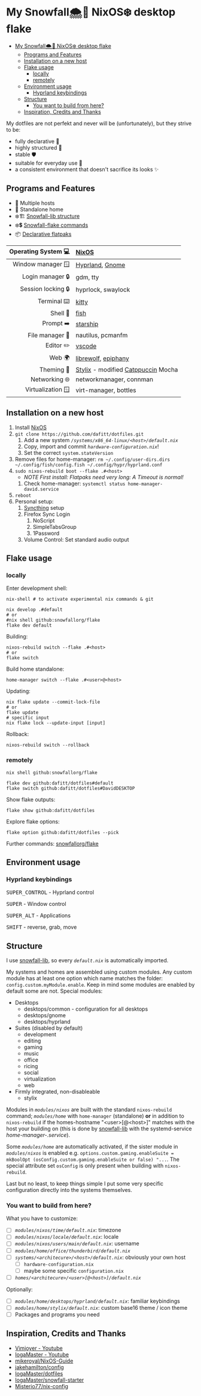# My Snowfall🌨️🍂 NixOS❄️ desktop flake

-   [My Snowfall🌨️🍂 NixOS❄️ desktop flake](#my-snowfall️-nixos️-desktop-flake)
    -   [Programs and Features](#programs-and-features)
    -   [Installation on a new host](#installation-on-a-new-host)
    -   [Flake usage](#flake-usage)
        -   [locally](#locally)
        -   [remotely](#remotely)
    -   [Environment usage](#environment-usage)
        -   [Hyprland keybindings](#hyprland-keybindings)
    -   [Structure](#structure)
        -   [You want to build from here?](#you-want-to-build-from-here)
    -   [Inspiration, Credits and Thanks](#inspiration-credits-and-thanks)

My dotfiles are not perfekt and never will be (unfortunately), but they strive to be:

-   fully declarative 📝
-   highly structured 🧱
-   stable 🛡️
-   suitable for everyday use 📅
-   a consistent environment that doesn't sacrifice its looks ✨

## Programs and Features

-   👥 Multiple hosts
-   🧍 Standalone home
-   ❄️🏗️ [Snowfall-lib structure](https://snowfall.org/reference/lib/#flake-structure)
-   ❄️💲 [Snowfall-flake commands](https://github.com/snowfallorg/flake?tab=readme-ov-file#usage)
-   📦 [Declarative flatpaks](https://github.com/gmodena/nix-flatpak)

| Operating System 💻 | [NixOS](https://nixos.org/)                                                                            |
| ------------------: | :----------------------------------------------------------------------------------------------------- |
|   Window manager 🪟 | [Hyprland](https://hyprland.org/), [Gnome](https://www.gnome.org/)                                     |
|    Login manager 🔒 | gdm, tty                                                                                               |
|  Session locking 🔒 | hyprlock, swaylock                                                                                     |
|         Terminal ⌨️ | [kitty](https://sw.kovidgoyal.net/kitty/)                                                              |
|            Shell 🐚 | [fish](https://fishshell.com/)                                                                         |
|           Prompt ➡️ | [starship](https://starship.rs/)                                                                       |
|     File manager 📁 | nautilus, pcmanfm                                                                                      |
|           Editor ✏️ | [vscode](https://code.visualstudio.com/)                                                               |
|              Web 🌍 | [librewolf](https://librewolf.net/), [epiphany](https://apps.gnome.org/Epiphany/)                      |
|          Theming 🎨 | [Stylix](https://github.com/danth/stylix) - modified [Catppuccin](https://github.com/catppuccin) Mocha |
|       Networking 🌐 | networkmanager, connman                                                                                |
|   Virtualization 🪟 | virt-manager, bottles                                                                                  |

## Installation on a new host

1. Install [NixOS](https://nixos.org/download/)
2. `git clone https://github.com/dafitt/dotfiles.git`
    1. Add a new system _`/systems/x86_64-linux/<host>/default.nix`_
    2. Copy, import and commit _`hardware-configuration.nix`_!
    3. Set the correct `system.stateVersion`
3. Remove files for home-manager: `rm ~/.config/user-dirs.dirs ~/.config/fish/config.fish ~/.config/hypr/hyprland.conf`
4. `sudo nixos-rebuild boot --flake .#<host>`
    - _NOTE First install: Flatpaks need very long: A Timeout is normal!_
    1. Check home-manager: `systemctl status home-manager-david.service`
5. `reboot`
6. Personal setup:
    1. [Syncthing](https://localhost:8384/) setup
    2. Firefox Sync Login
        1. NoScript
        2. SimpleTabsGroup
        3. 1Password
    3. Volume Control: Set standard audio output

## Flake usage

### locally

Enter development shell:

```shell
nix-shell # to activate experimental nix commands & git

nix develop .#default
# or
#nix shell github:snowfallorg/flake
flake dev default
```

Building:

```shell
nixos-rebuild switch --flake .#<host>
# or
flake switch
```

Build home standalone:

```shell
home-manager switch --flake .#<user>@<host>
```

Updating:

```shell
nix flake update --commit-lock-file
# or
flake update
# specific input
nix flake lock --update-input [input]
```

Rollback:

```shell
nixos-rebuild switch --rollback
```

### remotely

```shell
nix shell github:snowfallorg/flake

flake dev github:dafitt/dotfiles#default
flake switch github:dafitt/dotfiles#DavidDESKTOP
```

Show flake outputs:

```shell
flake show github:dafitt/dotfiles
```

Explore flake options:

```shell
flake option github:dafitt/dotfiles --pick
```

Further commands: [snowfallorg/flake](https://github.com/snowfallorg/flake?tab=readme-ov-file#usage)

## Environment usage

### Hyprland keybindings

<kbd>SUPER_CONTROL</kbd> - Hyprland control

<kbd>SUPER</kbd> - Window control

<kbd>SUPER_ALT</kbd> - Applications

<kbd>SHIFT</kbd> - reverse, grab, move

## Structure

I use [snowfall-lib](https://github.com/snowfallorg/lib), so every _`default.nix`_ is automatically imported.

My systems and homes are assembled using custom modules. Any custom module has at least one option which name matches the folder: `config.custom.myModule.enable`. Keep in mind some modules are enabled by default some are not. Special modules:

-   Desktops
    -   desktops/common - configuration for all desktops
    -   desktops/gnome
    -   desktops/hyprland
-   Suites (disabled by default)
    -   development
    -   editing
    -   gaming
    -   music
    -   office
    -   ricing
    -   social
    -   virtualization
    -   web
-   Firmly integrated, non-disableable
    -   stylix

Modules in _`modules/nixos`_ are built with the standard `nixos-rebuild` command; _`modules/home`_ with `home-manager` (standalone) **or** in addition to `nixos-rebuild` if the homes-hostname "\<user>[@\<host>]" matches with the host your building on (this is done by [snowfall-lib](https://github.com/snowfallorg/lib) with the systemd-service _home-manager-<user>.service_).

Some _`modules/home`_ are automatically activated, if the sister module in _`modules/nixos`_ is enabled e.g. `options.custom.gaming.enableSuite = mkBoolOpt (osConfig.custom.gaming.enableSuite or false) "...`. The special attribute set `osConfig` is only present when building with `nixos-rebuild`.

Last but no least, to keep things simple I put some very specific configuration directly into the systems themselves.

### You want to build from here?

What you have to customize:

-   [ ] _`modules/nixos/time/default.nix`_: timezone
-   [ ] _`modules/nixos/locale/default.nix`_: locale
-   [ ] _`modules/nixos/users/main/default.nix`_: username
-   [ ] _`modules/home/office/thunderbird/default.nix`_
-   [ ] _`systems/<architecure>/<host>/default.nix`_: obviously your own host
    -   [ ] `hardware-configuration.nix`
    -   [ ] maybe some specific `configuration.nix`
-   [ ] _`homes/<architecure>/<user>[@<host>]/default.nix`_

Optionally:

-   [ ] _`modules/home/desktops/hyprland/default.nix`_: familiar keybindings
-   [ ] _`modules/home/stylix/default.nix`_: custom base16 theme / icon theme
-   [ ] Packages and programs you need

## Inspiration, Credits and Thanks

-   [Vimjoyer - Youtube](https://www.youtube.com/@vimjoyer)
-   [IogaMaster - Youtube](https://www.youtube.com/@IogaMaster)
-   [mikeroyal/NixOS-Guide](https://github.com/mikeroyal/NixOS-Guide)
-   [jakehamilton/config](https://github.com/jakehamilton/config)
-   [IogaMaster/dotfiles](https://github.com/IogaMaster/dotfiles)
-   [IogaMaster/snowfall-starter](https://github.com/IogaMaster/snowfall-starter)
-   [Misterio77/nix-config](https://github.com/Misterio77/nix-config)
